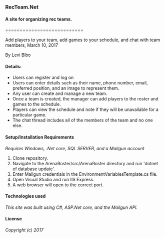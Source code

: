### RecTeam.Net
#### A site for organizing rec teams.
===========================

Add players to your team, add games to your schedule, and chat with team members, March 10, 2017

By Levi Bibo

#### Details:
* Users can register and log on
* Users can enter details such as their name, phone number, email, preferred position, and an image to represent them.
* Any user can create and manage a new team.
* Once a team is created, the manager can add players to the roster and games to the schedule.
* Players can view the schedule and note if they will be unavailable for a particular game.
* The chat thread includes all of the members of the team and no one else.

#### Setup/Installation Requirements

_Requires Windows, .Net core, SQL SERVER, and a Mailgun account_

1. Clone repository.
2. Navigate to the ArenaRoster/src/ArenaRoster directory and run 'dotnet ef database update'.
3. Enter Mailgun credentials in the EnvironmentVariablesTemplate.cs file.
4. Open Visual Studio and run IIS Express.
5. A web browser will open to the correct port.

#### Technologies used

_This site was built using C#, ASP.Net core, and the Mailgun API._

#### License

_Copyright (c) 2017_
